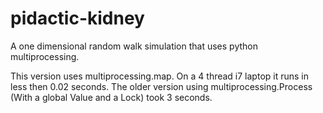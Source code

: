 # pidactic-kidney
A one dimensional random walk simulation that uses python multiprocessing.

This version uses multiprocessing.map. On a 4 thread i7 laptop it runs in less then 0.02 seconds. The older version using multiprocessing.Process (With a global Value and a Lock) took 3 seconds. 
